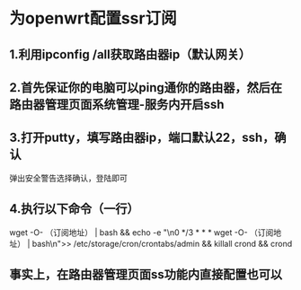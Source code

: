 # 为openwrt配置ssr订阅

## 1.利用ipconfig /all获取路由器ip（默认网关）

## 2.首先保证你的电脑可以ping通你的路由器，然后在路由器管理页面系统管理-服务内开启ssh

## 3.打开putty，填写路由器ip，端口默认22，ssh，确认
弹出安全警告选择确认，登陆即可

## 4.执行以下命令（一行）
wget -O- （订阅地址） | bash && echo -e "\n0 */3 * * * wget -O- （订阅地址） | bash\n">> /etc/storage/cron/crontabs/admin && killall crond && crond

## 事实上，在路由器管理页面ss功能内直接配置也可以
